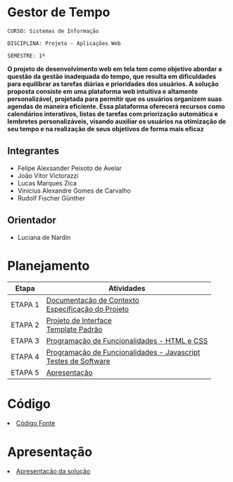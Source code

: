 # Gestor de Tempo

`CURSO: Sistemas de Informação`

`DISCIPLINA: Projeto - Aplicações Web`

`SEMESTRE: 1º`

**O projeto de desenvolvimento web em tela tem como objetivo abordar a questão da gestão inadequada do tempo, que resulta em dificuldades para equilibrar as tarefas diárias e prioridades dos usuários. A solução proposta consiste em uma plataforma web intuitiva e altamente personalizável, projetada para permitir que os usuários organizem suas agendas de maneira eficiente. Essa plataforma oferecerá recursos como calendários interativos, listas de tarefas com priorização automática e lembretes personalizáveis, visando auxiliar os usuários na otimização de seu tempo e na realização de seus objetivos de forma mais eficaz**

## Integrantes

* Felipe Alexsander Peixoto de Avelar
* João Vitor Victorazzi
* Lucas Marques Zica
* Vinicius Alexandre Gomes de Carvalho
* Rudolf Fischer Günther

## Orientador

* Luciana de Nardin

# Planejamento

| Etapa         | Atividades |
|  :----:   | ----------- |
| ETAPA 1         |[Documentação de Contexto](docs/context.md) <br> [Especificação do Projeto](docs/especification.md) |
| ETAPA 2         |[Projeto de Interface](docs/interface.md) <br> [Template Padrão](docs/template.md) |
| ETAPA 3         |[Programação de Funcionalidades - HTML e CSS](docs/development.md) |
| ETAPA 4        |[Programação de Funcionalidades - Javascript](docs/development.md) <br> [Testes de Software ](docs/tests.md) |
| ETAPA 5         | [Apresentação](presentation/README.md) |

# Código

<li><a href="src/README.md"> Código Fonte</a></li>

# Apresentação

<li><a href="presentation/README.md"> Apresentação da solução</a></li>
